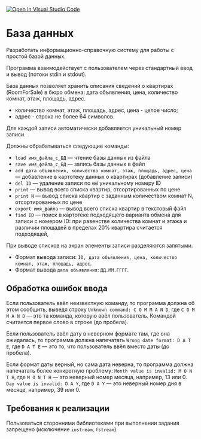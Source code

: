 [![Open in Visual Studio Code](https://classroom.github.com/assets/open-in-vscode-f059dc9a6f8d3a56e377f745f24479a46679e63a5d9fe6f495e02850cd0d8118.svg)](https://classroom.github.com/online_ide?assignment_repo_id=7075014&assignment_repo_type=AssignmentRepo)
# База данных
Разработать информационно-справочную систему для работы с простой базой данных. 

Программа взаимодействует с пользователем через стандартный ввод и вывод (потоки stdin и stdout).

База данных позволяет хранить описания сведений о квартирах (RoomForSale) в бюро обмена: дата объявления, цена, количество комнат, этаж, площадь, адрес. 
* количество комнат, этаж, площадь, адрес, цена - целое число;
* адрес - строка не более 64 символов.

Для каждой записи автоматически добавляется уникальный номер записи.

Должны обрабатываться следующие команды:
* `load имя_файла_с_БД` — чтение базы данных из файла
* `save имя_файла_с_БД` — запись базы данных в файл
* `add дата объявления, количество комнат, этаж, площадь, адрес, цена` — добавление в картотеку данных о квартирах (добавление записи)
* `del ID` — удаление записи по её уникальному номеру ID
* `print` — вывод всего списка квартир, отсортированных по цене
* `print N` — вывод списка квартир с заданным количеством комнат N, отсортированных по цене
* `export имя_файла` — вывод всего списка квартир в текстовый файл
* `find ID` — поиск в картотеке подходящего варианта обмена для записи с номером ID: при равенстве количества комнат и этажа и различии площадей в пределах 20% квартира считается подходящей,

При выводе списков на экран элементы записи разделяются запятыми. 
* Формат вывода записи: `ID, дата объявления, цена, количество комнат, этаж, площадь, адрес`.
* Формат вывода `дата объявления`: `ДД.ММ.ГГГГ`.


## Обработка ошибок ввода
Если пользователь ввёл неизвестную команду, то программа должна об этом сообщить, выведя строку `Unknown command: C O M M A N D`, где `C O M M A N D` — это та команда, которую ввёл пользователь. Командой считается первое слово в строке (до пробела).

Если пользователь ввёл дату в неверном формате там, где она ожидалась, то программа должна напечатать `Wrong date format: D A T E`, где `D A T E` — это то, что пользователь ввёл вместо даты (до пробела).

Если формат даты верный, но сама дата неверна, то программа должна напечатать более конкретную проблему: `Month value is invalid: M O N T H`, где `M O N T H` — это неверный номер месяца, например, 13 или 0. `Day value is invalid: D A Y`, где `D A Y` — это неверный номер дня в месяце, например, 39 или 0.

## Требования к реализации
Пользоваться сторонними библиотеками при выполнении задания запрещено (исключение `iostream`, `fstream`).

